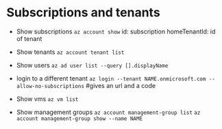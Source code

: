 # Subscriptions and tenants
* Show subscriptions
`az account show`
id: subscription
homeTenantId: id of tenant

* Show tenants
`az account tenant list`
* Show users
`az ad user list --query [].displayName`
* login to a different tenant
`az login --tenant NAME.onmicrosoft.com --allow-no-subscriptions`
 #gives an url and a code
- Show vms
`az vm list`
* Show management groups
`az account management-group list`
`az account management-group show --name NAME`

